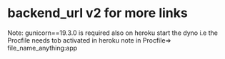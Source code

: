 # backend_url v2 for more links
Note: gunicorn==19.3.0 is required
also on heroku start the dyno i.e the Procfile needs tob activated in heroku
note in Procfile=> file_name_anything:app
